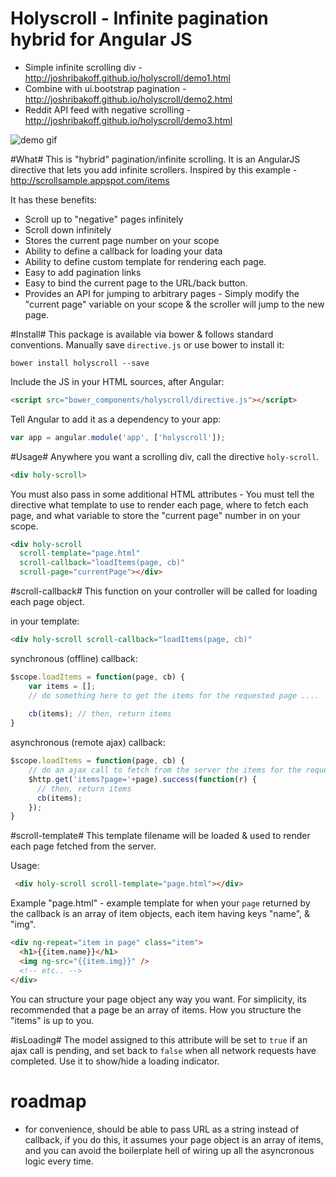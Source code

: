 Holyscroll - Infinite pagination hybrid for Angular JS
==========
- Simple infinite scrolling div - http://joshribakoff.github.io/holyscroll/demo1.html
- Combine with ui.bootstrap pagination - http://joshribakoff.github.io/holyscroll/demo2.html
- Reddit API feed with negative scrolling - http://joshribakoff.github.io/holyscroll/demo3.html

![demo gif](http://i.imgur.com/CMRofAh.gif)

#What#
This is "hybrid" pagination/infinite scrolling. It is an AngularJS directive that lets you add infinite scrollers. Inspired by this example - http://scrollsample.appspot.com/items

It has these benefits:
- Scroll up to "negative" pages infinitely
- Scroll down infinitely
- Stores the current page number on your scope
- Ability to define a callback for loading your data
- Ability to define custom template for rendering each page.
- Easy to add pagination links
- Easy to bind the current page to the URL/back button.
- Provides an API for jumping to arbitrary pages - Simply modify the "current page" variable on your scope & the scroller will jump to the new page.

#Install#
This package is available via bower & follows standard conventions. Manually save `directive.js` or use bower to install it:

```
bower install holyscroll --save
```

Include the JS in your HTML sources, after Angular:
```html
<script src="bower_components/holyscroll/directive.js"></script>
```

Tell Angular to add it as a dependency to your app:
```js
var app = angular.module('app', ['holyscroll']);
```

#Usage#
Anywhere you want a scrolling div, call the directive `holy-scroll`. 
```html
<div holy-scroll>
```

You must also pass in some additional HTML attributes - You must tell the directive what template to use to render each page, where to fetch each page, and what variable to store the "current page" number in on your scope. 
```html
<div holy-scroll
  scroll-template="page.html" 
  scroll-callback="loadItems(page, cb)"
  scroll-page="currentPage"></div>
```


#scroll-callback#
This function on your controller will be called for loading each page object.

in your template: 
```html
<div holy-scroll scroll-callback="loadItems(page, cb)"
```

synchronous (offline) callback:
```js
$scope.loadItems = function(page, cb) {
    var items = [];
    // do something here to get the items for the requested page ....
    
    cb(items); // then, return items
}
```

asynchronous (remote ajax) callback:
```js
$scope.loadItems = function(page, cb) {
    // do an ajax call to fetch from the server the items for the requested page
    $http.get('items?page='+page).success(function(r) {
      // then, return items
      cb(items);
    });
}
```

#scroll-template#
This template filename will be loaded & used to render each page fetched from the server.

Usage:
```html
 <div holy-scroll scroll-template="page.html"></div>
 ```

Example "page.html" - example template for when your `page` returned by the callback is an array of item objects, each item having keys "name", & "img".
```html
<div ng-repeat="item in page" class="item">
  <h1>{{item.name}}</h1>
  <img ng-src="{{item.img}}" />
  <!-- etc.. -->
</div>
```

You can structure your page object any way you want. For simplicity, its recommended that a page be an array of items. How you structure the "items" is up to you.


#isLoading#
The model assigned to this attribute will be set to `true` if an ajax call is pending, and set back to `false` when all network requests have completed. Use it to show/hide a loading indicator.

# roadmap #
- for convenience, should be able to pass URL as a string instead of callback, if you do this, it assumes your page object is an array of items, and you can avoid the boilerplate hell of wiring up all the asyncronous logic every time.
